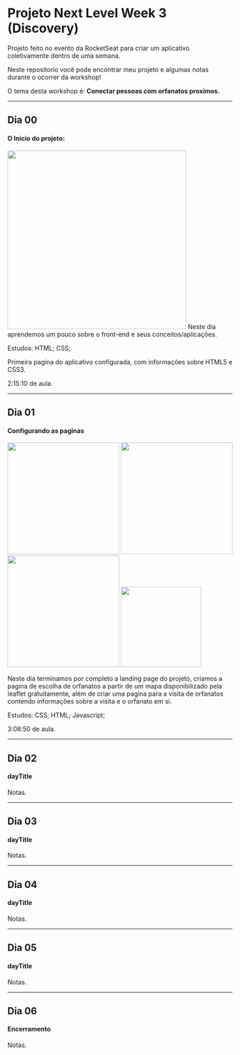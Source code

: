 # Projeto Next Level Week 3 (Discovery)
 Projeto feito no evento da RocketSeat para criar um aplicativo coletivamente dentro de uma semana.
 
 Neste repositorio você pode encontrar meu projeto e algumas notas durante o ocorrer da workshop!
 
 O tema desta workshop é: __Conectar pessoas com orfanatos proximos.__
 
 ---
 ## Dia 00
  #### O Inicio do projeto: 
 <img src="https://user-images.githubusercontent.com/68889180/95921166-2eb08b00-0d87-11eb-88ba-ef215b94f01b.png" width="400px">
 Neste dia aprendemos um pouco sobre o front-end e seus conceitos/aplicações.
 
 Estudos: HTML; CSS;
 
 Primeira pagina do aplicativo configurada, com informações sobre HTML5 e CSS3.
 
 2:15:10 de aula.
 
 ---
 ## Dia 01
  #### Configurando as paginas
<p>
  <img src="https://user-images.githubusercontent.com/68889180/95921513-ce6e1900-0d87-11eb-8641-09692da20ead.png" width="250px">
  <img src="https://user-images.githubusercontent.com/68889180/95921882-81d70d80-0d88-11eb-9b3b-13d2750421d2.png" width="250px">
  <img src="https://user-images.githubusercontent.com/68889180/95929926-98d32b00-0d9b-11eb-85ad-2187b5c6a8a9.png" width="250px">
  <img src="https://user-images.githubusercontent.com/68889180/95930316-8dccca80-0d9c-11eb-8444-4f4a0f53a9a6.png" width="180px">
</p>

 Neste dia terminamos por completo a landing page do projeto, criamos a pagina de escolha de orfanatos a partir de um mapa disponibilizado pela leaflet gratuitamente, além de criar uma pagina para a visita de orfanatos contendo informações sobre a visita e o orfanato em si.

 Estudos: CSS; HTML; Javascript;
 
 3:08:50 de aula.
 
 --- 
 ## Dia 02
  #### dayTitle 
 Notas.
 
 ---
 ## Dia 03
  #### dayTitle
 Notas.
 
 ---
 ## Dia 04
  #### dayTitle
 Notas.
 
 ---
 ## Dia 05
  #### dayTitle
 Notas.
 
 ---
 ## Dia 06
  #### Encerramento
 Notas.
 
